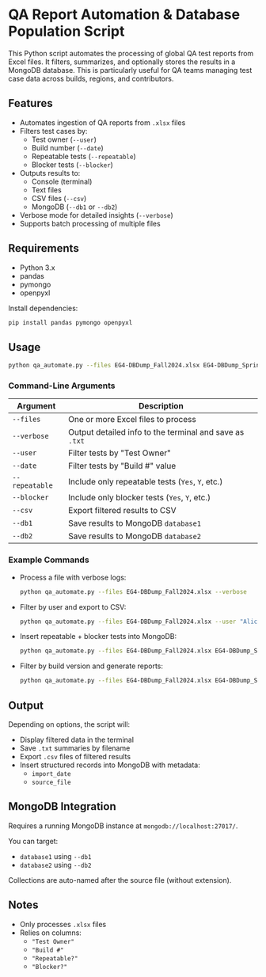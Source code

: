 # QA Report Automation & Database Population Script

This Python script automates the processing of global QA test reports from Excel files. It filters, summarizes, and optionally stores the results in a MongoDB database. This is particularly useful for QA teams managing test case data across builds, regions, and contributors.

## Features

- Automates ingestion of QA reports from `.xlsx` files
- Filters test cases by:
  - Test owner (`--user`)
  - Build number (`--date`)
  - Repeatable tests (`--repeatable`)
  - Blocker tests (`--blocker`)
- Outputs results to:
  - Console (terminal)
  - Text files
  - CSV files (`--csv`)
  - MongoDB (`--db1` or `--db2`)
- Verbose mode for detailed insights (`--verbose`)
- Supports batch processing of multiple files

## Requirements

- Python 3.x
- pandas
- pymongo
- openpyxl

Install dependencies:

```bash
pip install pandas pymongo openpyxl
```

## Usage

```bash
python qa_automate.py --files EG4-DBDump_Fall2024.xlsx EG4-DBDump_Spring2024.xlsx [options]
```

### Command-Line Arguments

| Argument        | Description |
|-----------------|-------------|
| `--files`       | One or more Excel files to process |
| `--verbose`     | Output detailed info to the terminal and save as `.txt` |
| `--user`        | Filter tests by "Test Owner" |
| `--date`        | Filter tests by "Build #" value |
| `--repeatable`  | Include only repeatable tests (`Yes`, `Y`, etc.) |
| `--blocker`     | Include only blocker tests (`Yes`, `Y`, etc.) |
| `--csv`         | Export filtered results to CSV |
| `--db1`         | Save results to MongoDB `database1` |
| `--db2`         | Save results to MongoDB `database2` |

### Example Commands

- Process a file with verbose logs:

  ```bash
  python qa_automate.py --files EG4-DBDump_Fall2024.xlsx --verbose
  ```

- Filter by user and export to CSV:

  ```bash
  python qa_automate.py --files EG4-DBDump_Fall2024.xlsx --user "Alice" --csv
  ```

- Insert repeatable + blocker tests into MongoDB:

  ```bash
  python qa_automate.py --files EG4-DBDump_Fall2024.xlsx EG4-DBDump_Spring2024.xlsx --repeatable --blocker --db1
  ```

- Filter by build version and generate reports:

  ```bash
  python qa_automate.py --files EG4-DBDump_Fall2024.xlsx EG4-DBDump_Spring2024.xlsx --date "2.4.1" --csv
  ```

## Output

Depending on options, the script will:

- Display filtered data in the terminal
- Save `.txt` summaries by filename
- Export `.csv` files of filtered results
- Insert structured records into MongoDB with metadata:
  - `import_date`
  - `source_file`

## MongoDB Integration

Requires a running MongoDB instance at `mongodb://localhost:27017/`.

You can target:
- `database1` using `--db1`
- `database2` using `--db2`

Collections are auto-named after the source file (without extension).

## Notes

- Only processes `.xlsx` files
- Relies on columns:
  - `"Test Owner"`
  - `"Build #"`
  - `"Repeatable?"`
  - `"Blocker?"`
